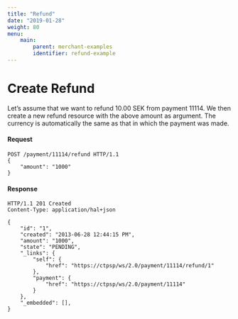 ```yaml
---
title: "Refund"
date: "2019-01-28"
weight: 80
menu: 
    main:
        parent: merchant-examples
        identifier: refund-example
---
```

# Create Refund

Let’s assume that we want to refund 10.00 SEK from payment 11114. We then create a new refund resource with the above amount as argument. The currency is automatically the same as that in which the payment was made.

#### Request
```http
POST /payment/11114/refund HTTP/1.1
{
    "amount": "1000"
}
```
#### Response
```http
HTTP/1.1 201 Created   
Content-Type: application/hal+json

{
    "id": "1",
    "created": "2013-06-28 12:44:15 PM",
    "amount": "1000",
    "state": "PENDING",
    "_links": {
        "self": {
            "href": "https://ctpsp/ws/2.0/payment/11114/refund/1"
        },
        "payment": {
            "href": "https://ctpsp/ws/2.0/payment/11114"
        }
    },
    "_embedded": [],
}
```
